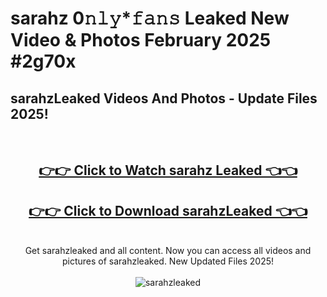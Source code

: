 # sarahz 0𝚗𝚕𝚢*𝚏𝚊𝚗𝚜 Leaked New Video & Photos February 2025 #2g70x

<h2>sarahzLeaked Videos And Photos - Update Files 2025!</h2>
<br>
<div align="center">
<h2><a href="https://mediaupload.pro?title=sarahz&ref=11F" rel="nofollow">👉👉 Click to Watch sarahz Leaked 👈👈</a></h2>
<h2><a href="https://mediaupload.pro?title=sarahz&ref=11F" rel="nofollow">👉👉 Click to Download sarahzLeaked 👈👈</a></h2>
<br>
Get sarahzleaked and all content. Now you can access all videos and pictures of sarahzleaked. New Updated Files 2025!
<br>
<br>
<a href="https://mediaupload.pro?title=sarahz&ref=11F" rel="nofollow" data-target="animated-image.originalLink"><img src="https://i.ibb.co/Gkj2r4b/banner.png" alt="sarahzleaked" style="max-width: 100%; display: inline-block;" data-target="animated-image.originalImage"></a>
</div>
<br>

